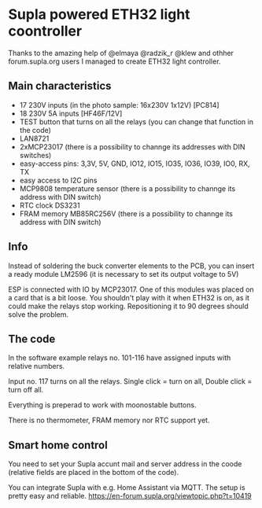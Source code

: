 # Supla powered ETH32 light coontroller
Thanks to the amazing help of @elmaya @radzik_r @klew and othher forum.supla.org users I managed to create ETH32 light controller.

## Main characteristics
- 17 230V inputs (in the photo sample: 16x230V 1x12V) [PC814]
- 18 230V 5A inputs [HF46F/12V]
- TEST button that turns on all the relays (you can change that function in the code)
- LAN8721
- 2xMCP23017 (there is a possibility to channge its addresses with DIN switches)
- easy-access pins: 3,3V, 5V, GND, IO12, IO15, IO35, IO36, IO39, IO0, RX, TX
- easy access to I2C pins
- MCP9808 temperature sensor (there is a possibility to channge its address with DIN switch)
- RTC clock DS3231
- FRAM memory MB85RC256V (there is a possibility to channge its address with DIN switch)

## Info
Instead of soldering the buck converter elements to the PCB, you can insert a ready module LM2596 (it is necessary to set its output voltage to 5V)

ESP is connected with IO by MCP23017. One of this modules was placed on a card that is a bit loose. You shouldn't play with it when ETH32 is on, as it could make the relays stop working. Repositioning it to 90 degrees should solve the problem.
## The code
In the software example relays no. 101-116 have assigned inputs with relative numbers. 

Input no. 117 turns on all the relays. 
Single click = turn on all,
Double click = turn off all. 

Everything is preperad to work with moonostable buttons. 

There is no thermometer, FRAM memory nor RTC support yet.
## Smart home control
You need to set your Supla accunt mail and server address in the coode (relative fields are placed in the bottom of the code).

You can integrate Supla with e.g. Home Assistant via MQTT. The setup is pretty easy and reliable. https://en-forum.supla.org/viewtopic.php?t=10419
